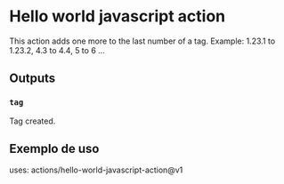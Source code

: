 # Hello world javascript action

This action adds one more to the last number of a tag. Example: 1.23.1 to 1.23.2, 4.3 to 4.4, 5 to 6 ...

## Outputs

### `tag`

Tag created.

## Exemplo de uso

uses: actions/hello-world-javascript-action@v1
